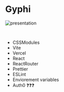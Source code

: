 # Gyphi

![presentation](https://github.com/MrRedu/gyphi/assets/73679190/b58d06d7-8c97-4d13-a11c-70f8a3355607)

<br>

- CSSModules
- Vite
- Vercel
- React
- ReactRouter
- Prettier
- ESLint
- Enviorement variables
- Auth0 ❓❓❓
